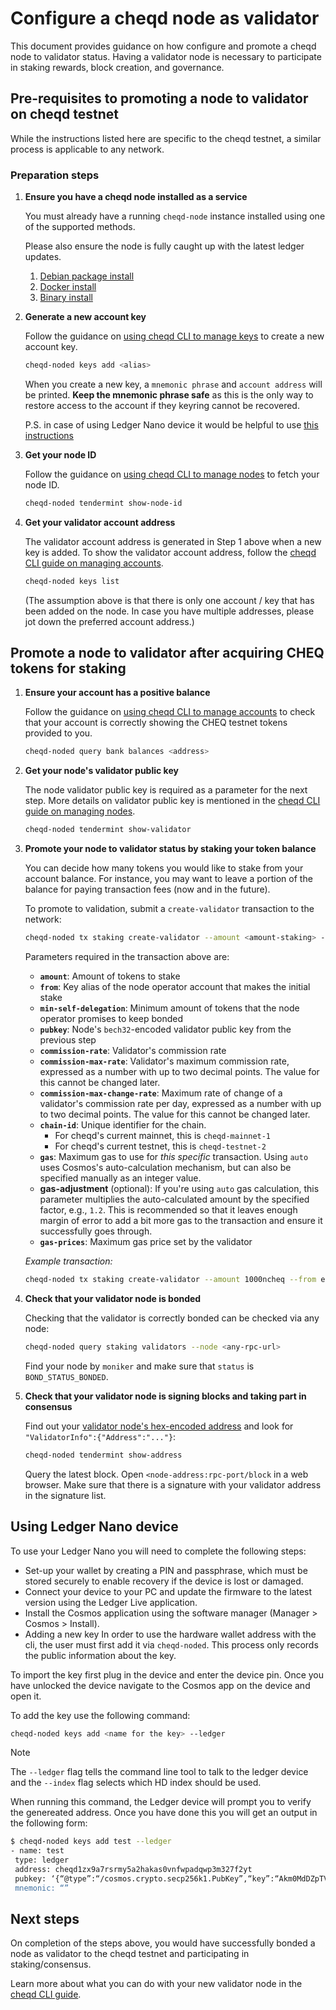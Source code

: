 # Configure a cheqd node as validator

This document provides guidance on how configure and promote a cheqd node to validator status. Having a validator node is necessary to participate in staking rewards, block creation, and governance.

## Pre-requisites to promoting a node to validator on cheqd testnet

While the instructions listed here are specific to the cheqd testnet, a similar process is applicable to any network.

### Preparation steps

1. **Ensure you have a cheqd node installed as a service**

    You must already have a running `cheqd-node` instance installed using one of the supported methods.

    Please also ensure the node is fully caught up with the latest ledger updates.

    1. [Debian package install](debian/deb-package-install.md)
    2. [Docker install](docker-install.md)
    3. [Binary install](binary-install.md)
2. **Generate a new account key**

    Follow the guidance on [using cheqd CLI to manage keys](../cheqd-cli/cheqd-cli-key-management.md) to create a new account key.

    ```bash
    cheqd-noded keys add <alias>
    ```

    When you create a new key, a `mnemonic phrase` and `account address` will be printed. **Keep the mnemonic phrase safe** as this is the only way to restore access to the account if they keyring cannot be recovered.

    P.S. in case of using Ledger Nano device it would be helpful to use [this instructions](configure-new-validator.md#using-ledger-nano-device)
3. **Get your node ID**

    Follow the guidance on [using cheqd CLI to manage nodes](../cheqd-cli/cheqd-cli-node-management.md) to fetch your node ID.

    ```bash
    cheqd-noded tendermint show-node-id
    ```

4. **Get your validator account address**

    The validator account address is generated in Step 1 above when a new key is added. To show the validator account address, follow the [cheqd CLI guide on managing accounts](../cheqd-cli/cheqd-cli-accounts.md).

    ```bash
    cheqd-noded keys list
    ```

    (The assumption above is that there is only one account / key that has been added on the node. In case you have multiple addresses, please jot down the preferred account address.)

## Promote a node to validator after acquiring CHEQ tokens for staking

1. **Ensure your account has a positive balance**

    Follow the guidance on [using cheqd CLI to manage accounts](../cheqd-cli/cheqd-cli-accounts.md) to check that your account is correctly showing the CHEQ testnet tokens provided to you.

    ```bash
    cheqd-noded query bank balances <address>
    ```

2. **Get your node's validator public key**

    The node validator public key is required as a parameter for the next step. More details on validator public key is mentioned in the [cheqd CLI guide on managing nodes](../cheqd-cli/cheqd-cli-node-management.md).

    ```bash
    cheqd-noded tendermint show-validator
    ```

3. **Promote your node to validator status by staking your token balance**

    You can decide how many tokens you would like to stake from your account balance. For instance, you may want to leave a portion of the balance for paying transaction fees (now and in the future).

    To promote to validation, submit a `create-validator` transaction to the network:

    ```bash
    cheqd-noded tx staking create-validator --amount <amount-staking> --from <key-name> --min-self-delegation <min-self-delegation> --pubkey <validator-pubkey> --commission-max-change-rate <commission-max-change-rate> --commission-max-rate <commission-max-rate> --commission-rate <commission-rate> --gas auto --gas-adjustment <multiplication-factor> --gas-prices <price-gas> --chain-id <chain-id> 
    ```

    Parameters required in the transaction above are:

    * **`amount`**: Amount of tokens to stake
    * **`from`**: Key alias of the node operator account that makes the initial stake
    * **`min-self-delegation`**: Minimum amount of tokens that the node operator promises to keep bonded
    * **`pubkey`**: Node's `bech32`-encoded validator public key from the previous step
    * **`commission-rate`**: Validator's commission rate
    * **`commission-max-rate`**: Validator's maximum commission rate, expressed as a number with up to two decimal points. The value for this cannot be changed later.
    * **`commission-max-change-rate`**: Maximum rate of change of a validator's commission rate per day, expressed as a number with up to two decimal points. The value for this cannot be changed later.
    * **`chain-id`**: Unique identifier for the chain.
      * For cheqd's current mainnet, this is `cheqd-mainnet-1`
      * For cheqd's current testnet, this is `cheqd-testnet-2`
    * **`gas`**: Maximum gas to use for _this specific_ transaction. Using `auto` uses Cosmos's auto-calculation mechanism, but can also be specified manually as an integer value.
    * **gas-adjustment** (optional): If you're using `auto` gas calculation, this parameter multiplies the auto-calculated amount by the specified factor, e.g., `1.2`. This is recommended so that it leaves enough margin of error to add a bit more gas to the transaction and ensure it successfully goes through.
    * **`gas-prices`**: Maximum gas price set by the validator

    _Example transaction:_

    ```bash
    cheqd-noded tx staking create-validator --amount 1000ncheq --from eu-node-operator --moniker node1-eu-testnet-cheqd --chain-id cheqd-mainnet-1 --min-self-delegation="1" --gas auto --gas-prices="50ncheq" --pubkey '{"@type":"/cosmos.crypto.ed25519.PubKey","key":"4anVUO8WhmRMqG1t4z6VxqmqZL3V7q6HqucjwZePiUw="}' --commission-rate="0.05" --commission-max-change-rate="0.02" --commission-max-rate="0.10" --node https://rpc.cheqd.net:443
    ```

4. **Check that your validator node is bonded**

    Checking that the validator is correctly bonded can be checked via any node:

    ```bash
    cheqd-noded query staking validators --node <any-rpc-url>
    ```

    Find your node by `moniker` and make sure that `status` is `BOND_STATUS_BONDED`.
5. **Check that your validator node is signing blocks and taking part in consensus**

    Find out your [validator node's hex-encoded address](../cheqd-cli/cheqd-cli-node-management.md) and look for `"ValidatorInfo":{"Address":"..."}`:

    ```bash
    cheqd-noded tendermint show-address
    ```

    Query the latest block. Open `<node-address:rpc-port/block` in a web browser. Make sure that there is a signature with your validator address in the signature list.

## Using Ledger Nano device

To use your Ledger Nano you will need to complete the following steps:

* Set-up your wallet by creating a PIN and passphrase, which must be stored securely to enable recovery if the device is lost or damaged.
* Connect your device to your PC and update the firmware to the latest version using the Ledger Live application.
* Install the Cosmos application using the software manager (Manager > Cosmos > Install).
* Adding a new key In order to use the hardware wallet address with the cli, the user must first add it via `cheqd-noded`. This process only records the public information about the key.

To import the key first plug in the device and enter the device pin. Once you have unlocked the device navigate to the Cosmos app on the device and open it.

To add the key use the following command:

```bash
cheqd-noded keys add <name for the key> --ledger
```

Note

The `--ledger` flag tells the command line tool to talk to the ledger device and the `--index` flag selects which HD index should be used.

When running this command, the Ledger device will prompt you to verify the genereated address. Once you have done this you will get an output in the following form:

```bash
$ cheqd-noded keys add test --ledger
- name: test
 type: ledger
 address: cheqd1zx9a7rsrmy5a2hakas0vnfwpadqwp3m327f2yt
 pubkey: ‘{“@type”:“/cosmos.crypto.secp256k1.PubKey”,“key”:“Akm0MdDZpTVltoCpRmmWd/wxiosA9edjPlbNcirs4YO1"}’
 mnemonic: “”
```

## Next steps

On completion of the steps above, you would have successfully bonded a node as validator to the cheqd testnet and participating in staking/consensus.

Learn more about what you can do with your new validator node in the [cheqd CLI guide](../cheqd-cli/).
